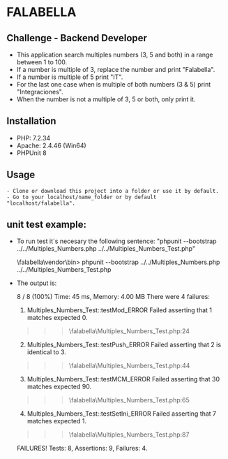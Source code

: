 # FALABELLA
## Challenge - Backend Developer
- This application search multiples numbers (3, 5 and both) in a range between 1 to 100. 
- If a number is multiple of 3, replace the number and print "Falabella".
- If a number is multiple of 5 print "IT".
- For the last one case when is multiple of both numbers (3 & 5) print "Integraciones".
- When the number is not a multiple of 3, 5 or both, only print it.

## Installation
- PHP: 7.2.34
- Apache: 2.4.46 (Win64)
- PHPUnit 8

## Usage
	- Clone or download this project into a folder or use it by default.
    - Go to your localhost/name_folder or by default "localhost/falabella".

## unit test example:
- To run test it´s necesary the following sentence: 
    "phpunit --bootstrap ../../Multiples_Numbers.php ../../Multiples_Numbers_Test.php"
    
    \falabella\vendor\bin> phpunit --bootstrap ../../Multiples_Numbers.php ../../Multiples_Numbers_Test.php
    
- The output is:

	8 / 8 (100%)
    Time: 45 ms, Memory: 4.00 MB
    There were 4 failures:

    1) Multiples_Numbers_Test::testMod_ERROR
    Failed asserting that 1 matches expected 0.

    >>> \falabella\Multiples_Numbers_Test.php:24

    2) Multiples_Numbers_Test::testPush_ERROR
    Failed asserting that 2 is identical to 3.

    >>> \falabella\Multiples_Numbers_Test.php:44

    3) Multiples_Numbers_Test::testMCM_ERROR
    Failed asserting that 30 matches expected 90.

    >>> \falabella\Multiples_Numbers_Test.php:65

    4) Multiples_Numbers_Test::testSetIni_ERROR
    Failed asserting that 7 matches expected 1.

    >>> \falabella\Multiples_Numbers_Test.php:87

    FAILURES!
    Tests: 8, Assertions: 9, Failures: 4.

	